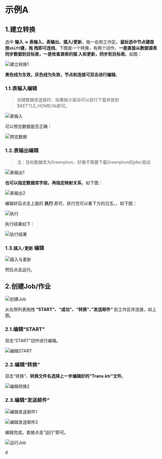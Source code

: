 示例A
================================================================================
## 1.建立转换
选中 **输入 -> 表输入、表输出、插入/更新**，拖一右侧工作区。**鼠标选中节点键盘按`shift`键，拖
拽即可连线**。下图是一个转换，有两个动作，**一是直接从数据源表同步数据到目标表，一是检查源表的插
入和更新，同步到目标表**。如图：

![建立转换1](img/7.png)

**黑色线为生效，灰色线为失效，节点和连接可双击进行编辑**。

### 1.1.表输入编辑
> 创建数据库连接时，如果缺少驱动可以自行下载并放到$KETTLE_HOME/lib即可。

![表输入](img/8.png)

可以预览数据是否正确：

![预览数据](img/9.png)

### 1.2.表输出编辑
> 注：目标数据库为Greenplum，好像不需要下载Greenplum的jdbc驱动

![表输出1](img/10.png)

**也可以指定数据库字段，再指定映射关系**，如下图：

![表输出2](img/11.png)

编辑好后点击上面的 **执行** 即可，执行完可以看下方的日志。，如下图：

![执行](img/12.png)

执行结果如下：

![执行结果](img/13.png)

### 1.3.`插入/更新` 编辑

![插入与更新](img/14.png)

然后点击运行。

## 2.创建Job/作业

![创建Job](img/15.png)

从左侧列表拖拽 **“START”、“成功”、“转换”、”发送邮件“** 到工作区并连接，如上图。

### 2.1.编辑“START”
双击“START”动作进行编辑。

![编辑START](img/16.png)

### 2.2.编辑“转换”
双击“转换”，**转换文件名选择上一步编辑好的“Trans.ktr”文件**。

![编辑转换2](img/17.png)

### 2.3.编辑“发送邮件”

![编辑发送邮件1](img/18.png)

![编辑发送邮件2](img/19.png)

编辑完成，直接点击“运行”即可。

![运行Job](img/20.png)















































d
